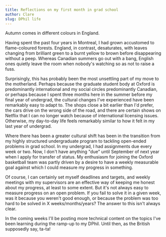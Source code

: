 ```yaml
---
title: Reflections on my first month in grad school
author: Clare
slug: DPhil life
---
```



Autumn comes in different colours in England. 

Having spent the past four years in Montreal, I had grown accustomed to flame-coloured forests. England, in contrast, desaturates, with leaves changing from brilliant green to a burnt yellow to brown before disappearing without a peep. Whereas Canadian summers go out with a bang, English ones quietly leave the room when nobody's watching so as not to raise a fuss. 

Surprisingly, this has probably been the most unsettling part of my move to the motherland. Perhaps because the graduate student body at Oxford is predominantly international and my social circles predominantly Canadian, or perhaps because I spent three months here in the summer before my final year of undergrad, the cultural changes I've experienced have been remarkably easy to adapt to. The shops close a bit earlier than I'd prefer, the cars drive on the wrong side of the road, and there are certain shows on Netflix that I can no longer watch because of international licensing issues. Otherwise, my day-to-day life feels remarkably similar to how it felt in my last year of undergrad. 

Where there has been a greater cultural shift has been in the transition from my highly structured undergraduate program to tackling open-ended problems in grad school. In my undergrad, I had assignments due every week or two. Now, I don't have anything "due" until September of next year when I apply for transfer of status. My enthusiasm for joining the Oxford basketball team was partly driven by a desire to have a weekly measurable goal against which I could measure my progress in something. 

Of course, I can certainly set myself deadlines and targets, and weekly meetings with my supervisors are an effective way of keeping me honest about my progress, at least to some extent. But it's not always easy to measure progress on an open problem. If you fail to solve it in a given week, was it because you weren't good enough, or because the problem was too hard to be solved in X weeks/months/years? The answer to this isn't always clear.

In the coming weeks I'll be posting more technical content on the topics I've been learning during the ramp-up to my DPhil. Until then, as the British supposedly say, ta-ta!

